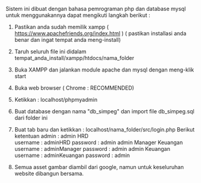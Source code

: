 Sistem ini dibuat dengan bahasa pemrograman php dan database mysql 
untuk menggunakannya dapat mengikuti langkah berikut : 

1. Pastikan anda sudah memilik xampp ( https://www.apachefriends.org/index.html ) ( pastikan installasi anda benar dan ingat tempat anda meng-install)
2. Taruh seluruh file ini didalam tempat_anda_install/xampp/htdocs/nama_folder
3. Buka XAMPP dan jalankan module apache dan mysql dengan meng-klik start
4. Buka web browser ( Chrome : RECOMMENDED) 
5. Ketikkan : localhost/phpmyadmin
6. Buat database dengan nama "db_simpeg" dan import file db_simpeg.sql dari folder ini
7. Buat tab baru dan ketikkan : localhost/nama_folder/src/login.php
    Berikut ketentuan admin : 
    admin HRD            
        username : adminHRD 
        password : admin
    admin Manager Keuangan         
        username : adminManager
        password : admin
    admin Keuangan      
        username : adminKeuangan
        password : admin

8. Semua asset gambar diambil dari google, namun untuk keseluruhan website dibangun bersama.